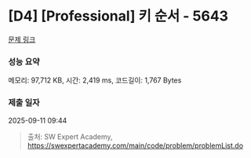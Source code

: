 # [D4] [Professional] 키 순서 - 5643 

[문제 링크](https://swexpertacademy.com/main/code/problem/problemDetail.do?contestProbId=AWXQsLWKd5cDFAUo) 

### 성능 요약

메모리: 97,712 KB, 시간: 2,419 ms, 코드길이: 1,767 Bytes

### 제출 일자

2025-09-11 09:44



> 출처: SW Expert Academy, https://swexpertacademy.com/main/code/problem/problemList.do